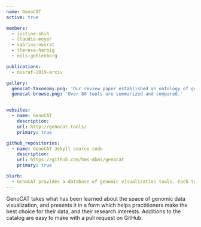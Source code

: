 ```yaml
---
name: GenoCAT
active: true

members:
  - justine-shih
  - claudia-meyer
  - sabrina-nusrat
  - theresa-harbig
  - nils-gehlenborg

publications:
  - nusrat-2019-arxiv

gallery:
  genocat-taxonomy.png: 'Our review paper established an ontology of genomic visualization tools.'
  genocat-browse.png: 'Over 80 tools are summarized and compared.'


websites:
  - name: GenoCAT
    description:
    url: http://genocat.tools/
    primary: true

github_repositories:
  - name: GenoCAT Jekyll source code
    description:
    url: https://github.com/hms-dbmi/genocat
    primary: true

blurb:
  - GenoCAT provides a database of genomic visualization tools. Each tool has been sorted and grouped based on various attributes, and the website has been designed to help you find what you’re looking for.
---
```

GenoCAT takes what has been learned about the space of genomic data visualization, and presents it in a form which helps practitioners make the best choice for their data, and their research interests. Additions to the catalog are easy to make with a pull request on GitHub.
